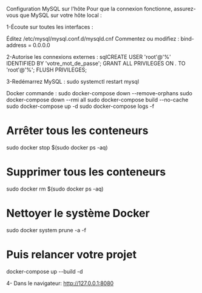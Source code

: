 Configuration MySQL sur l'hôte
Pour que la connexion fonctionne, assurez-vous que MySQL sur votre hôte local :

1-Écoute sur toutes les interfaces :

Éditez /etc/mysql/mysql.conf.d/mysqld.cnf
Commentez ou modifiez : bind-address = 0.0.0.0


2-Autorise les connexions externes :
sqlCREATE USER 'root'@'%' IDENTIFIED BY 'votre_mot_de_passe';
GRANT ALL PRIVILEGES ON *.* TO 'root'@'%';
FLUSH PRIVILEGES;

3-Redémarrez MySQL :
 sudo systemctl restart mysql




Docker commande : 
sudo docker-compose down --remove-orphans
sudo docker-compose down --rmi all
sudo docker-compose build --no-cache
sudo docker-compose up -d
sudo docker-compose logs -f


# Arrêter tous les conteneurs
sudo docker stop $(sudo docker ps -aq)

# Supprimer tous les conteneurs
sudo docker rm $(sudo docker ps -aq)

# Nettoyer le système Docker
sudo docker system prune -a -f

# Puis relancer votre projet
docker-compose up --build -d


4- Dans le navigateur:
http://127.0.0.1:8080 

